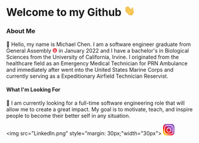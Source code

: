 # Welcome to my Github <img src="wave.gif" width="30px">

### About Me

:boy: Hello, my name is Michael Chen. I am a software engineer graduate from General Assembly <img src="/general-assembly_logo.png" width="12px" height="12px"> in January 2022 and I have a bachelor's in Biological Sciences from the University of California, Irvine. I originated from the healthcare field as an Emergency Medical Technician for PRN Ambulance and immediately after went into the United States Marine Corps and currently serving as a Expeditionary Airfield Technician Reservist.


#### What I'm Looking For
:eyes: I am currently looking for a full-time software engineering role that will allow me to create a great impact. My goal is to motivate, teach, and inspire people to become their better self in any situation. 

<img src="LinkedIn.png" style="margin: 30px;"width="30px"><a href="https://www.linkedin.com/in/chenmichael2/"></a> </img><img src="insta.png" width="30px"><a href="https://www.instagram.com/sundaebests/"></a></img>